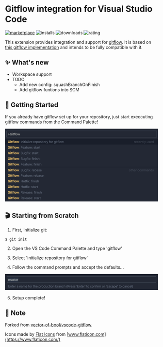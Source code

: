 # Gitflow integration for Visual Studio Code

[![marketplace](https://flat.badgen.net/vs-marketplace/v/buianhthang.gitflow)](https://marketplace.visualstudio.com/items?itemName=buianhthang.gitflow) ![installs](https://flat.badgen.net/vs-marketplace/i/buianhthang.gitflow) ![downloads](https://flat.badgen.net/vs-marketplace/d/buianhthang.gitflow) ![rating](https://flat.badgen.net/vs-marketplace/rating/buianhthang.gitflow)

This extension provides integration and support for [gitflow](http://nvie.com/posts/a-successful-git-branching-model/). It is based on [this gitflow implementation](https://github.com/nvie/gitflow) and intends to be fully compatible with it.

## ✨ What's new
* Workspace support
* TODO
    - Add new config: squashBranchOnFinish
    - Add gitflow funtions into SCM

## 🏁 Getting Started

If you already have gitflow set up for your repository, just start execcuting gitflow commands from the Command Palette!

![Opening example](res/gitflow.png)

## 🎬 Starting from Scratch

1. First, initialize git:
```sh
$ git init
```
2. Open the VS Code Command Palette and type 'gitflow'

3. Select 'Initialize repository for gitflow'

4. Follow the command prompts and accept the defaults...

![default](res/default.png)

5. Setup complete!

## 📝 Note

Forked from [vector-of-bool/vscode-gitflow](https://github.com/vector-of-bool/vscode-gitflow).

Icons made by [Flat Icons](https://www.flaticon.com/authors/flat-icons) from [www.flaticon.com](https://www.flaticon.com/)
